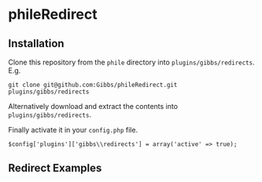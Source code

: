 phileRedirect
=============

## Installation

Clone this repository from the ```phile``` directory into 
```plugins/gibbs/redirects```. E.g.

```
git clone git@github.com:Gibbs/phileRedirect.git plugins/gibbs/redirects
```

Alternatively download and extract the contents into 
```plugins/gibbs/redirects```.


Finally activate it in your ```config.php``` file.

```
$config['plugins']['gibbs\\redirects'] = array('active' => true);
```

## Redirect Examples

